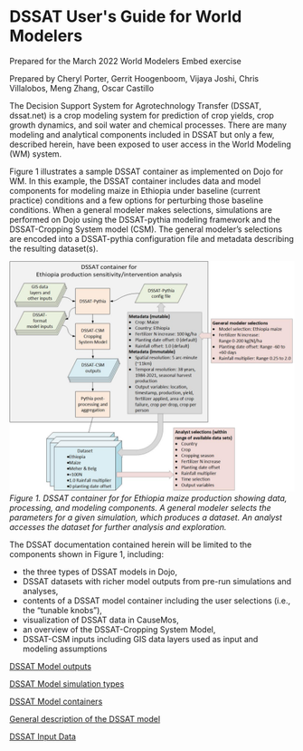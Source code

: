 # DSSAT User's Guide for World Modelers

Prepared for the March 2022 World Modelers Embed exercise

Prepared by Cheryl Porter, Gerrit Hoogenboom, Vijaya Joshi, Chris Villalobos, Meng Zhang, Oscar Castillo

The Decision Support System for Agrotechnology Transfer (DSSAT, dssat.net) is a crop modeling system for prediction of crop yields, crop growth dynamics, and soil water and chemical processes. There are many modeling and analytical components included in DSSAT but only a few, described herein, have been exposed to user access in the World Modeling (WM) system.

Figure 1 illustrates a sample DSSAT container as implemented on Dojo for WM. In this example, the DSSAT container includes data and model components for modeling maize in Ethiopia under baseline (current practice) conditions and a few options for perturbing those baseline conditions. When a general modeler makes selections, simulations are performed on Dojo using the DSSAT-pythia modeling framework and the DSSAT-Cropping System model (CSM). The general modeler’s selections are encoded into a DSSAT-pythia configuration file and metadata describing the resulting dataset(s).  

![image](https://raw.githubusercontent.com/DSSAT/dssat-pythia-wm/master/docs/images/Pythia_container_v4.jpg)
*Figure 1. DSSAT container for for Ethiopia maize production showing data, processing, and modeling components. A general modeler selects the parameters for a given simulation, which produces a dataset. An analyst accesses the dataset for further analysis and exploration.*

The DSSAT documentation contained herein will be limited to the components shown in Figure 1, including:
- the three types of DSSAT models in Dojo,
- DSSAT datasets with richer model outputs from pre-run simulations and analyses,
-	contents of a DSSAT model container including the user selections (i.e., the “tunable knobs”),
-	visualization of DSSAT data in CauseMos, 
-	an overview of the DSSAT-Cropping System Model, 
-	DSSAT-CSM inputs including GIS data layers used as input and modeling assumptions

[DSSAT Model outputs](Model_outputs.md)

[DSSAT Model simulation types](Model_types.md)

[DSSAT Model containers](DSSAT_model_containers.md)

[General description of the DSSAT model](DSSAT-CSM.md)

[DSSAT Input Data](Input_data.md)


